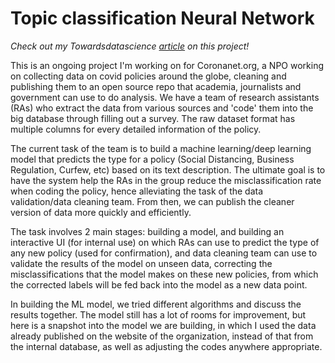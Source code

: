 # Topic classification Neural Network

*Check out my Towardsdatascience [article](https://towardsdatascience.com/covid-19-policies-multi-classification-with-neural-network-d85cbc0f90c0) on this project!*

This is an ongoing project I'm working on for Coronanet.org, a NPO working on collecting data on covid policies around the globe, cleaning and publishing them to an open source repo that academia, journalists and government can use to do analysis. We have a team of research assistants (RAs) who extract the data from various sources and 'code' them into the big database through filling out a survey. The raw dataset format has multiple columns for every detailed information of the policy.

The current task of the team is to build a machine learning/deep learning model that predicts the type for a policy (Social Distancing, Business Regulation, Curfew, etc) based on its text description. The ultimate goal is to have the system help the RAs in the group reduce the misclassification rate when coding the policy, hence alleviating the task of the data validation/data cleaning team. From then, we can publish the cleaner version of data more quickly and efficiently.

The task involves 2 main stages: building a model, and building an interactive UI (for internal use) on which RAs can use to predict the type of any new policy (used for confirmation), and data cleaning team can use to validate the results of the model on unseen data, correcting the misclassifications that the model makes on these new policies, from which the corrected labels will be fed back into the model as a new data point.

In building the ML model, we tried different algorithms and discuss the results together. The model still has a lot of rooms for improvement, but here is a snapshot into the model we are building, in which I used the data already published on the website of the organization, instead of that from the internal database, as well as adjusting the codes anywhere appropriate. 
